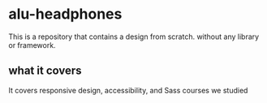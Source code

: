 # alu-headphones
This is a repository that contains a design from scratch. without any library or framework.
## what it covers
It covers responsive design, accessibility, and Sass courses we studied

